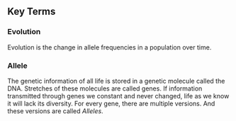 ## Key Terms

### Evolution
Evolution is the change in allele frequencies in a population over time.

### Allele
The genetic information of all life is stored in a genetic molecule called the DNA. Stretches of these molecules are called genes. If information transmitted through genes we constant and never changed, life as we know it will lack its diversity. For every gene, there are multiple versions. And these versions are called *Alleles*.